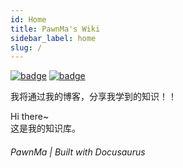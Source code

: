 ```yaml
---
id: Home
title: PawnMa's Wiki
sidebar_label: home
slug: /
---
```


[![badge](https://img.shields.io/badge/dynamic/json?color=FB7299&label=bilibili&query=%24.data.follower&url=https%3A%2F%2Fapi.bilibili.com%2Fx%2Frelation%2Fstat%3Fvmid%3D11466079)](https://space.bilibili.com/11466079) [![badge](https://img.shields.io/github/stars/pawnma?style=social)](https://github.com/pawnma)

我将通过我的博客，分享我学到的知识！！

Hi there~  
这是我的知识库。

<h6>PawnMa | Built with Docusaurus</h6>
